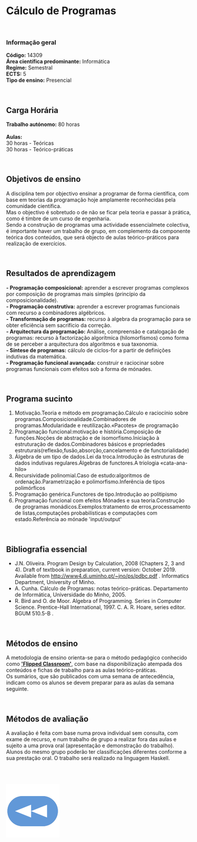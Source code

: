 # Cálculo de Programas

<br>

### Informação geral
**Código:** 14309
<br>**Área científica predominante:** Informática
<br>**Regime:** Semestral
<br>**ECTS:** 5
<br>**Tipo de ensino:** Presencial

<br>

## Carga Horária
**Trabalho autónomo:** 80  horas
<br><br>**Aulas:**
<br>30  horas  -  Teóricas
<br>30  horas  -  Teórico-práticas

<br>

## Objetivos de ensino
A disciplina tem por objectivo ensinar a programar de forma científica, com base em teorias da programação hoje amplamente reconhecidas pela comunidade científica.
<br>Mas o objectivo é sobretudo o de não se ficar pela teoria e passar à prática, como é timbre de um curso de engenharia.
<br>Sendo a construção de programas uma actividade essencialmete colectiva, é importante haver um trabalho de grupo, em complemento da componente teórica dos conteúdos, que será objecto de aulas teórico-práticos para realização de exercícios.

<br>

## Resultados de aprendizagem
**- Programação composicional:** aprender a escrever programas complexos por composição de programas mais simples (princípio da composicionalidade). 
<br>**- Programação construtiva:** aprender a escrever programas funcionais com recurso a combinadores algébricos. 
<br>**- Transformação de programas:** recurso à algebra da programação para se obter eficiência sem sacrifício da correção. 
<br>**- Arquitectura da programação:** Análise, compreensão e catalogação de programas: recurso à factorização algorítmica (hilomorfismos) como forma de se perceber a arquitectura dos algoritmos e sua taxonomia. 
<br>**- Síntese de programas:** cálculo de ciclos-for a partir de definições indutivas da matemática. 
<br>**- Programação funcional avançada:** construir e raciocinar sobre programas funcionais com efeitos sob a forma de mónades.

<br>

## Programa sucinto
1. Motivação.Teoria e método em programação.Cálculo e raciocínio sobre programas.Composicionalidade.Combinadores de programas.Modularidade e reutilização.«Pacotes» de programação
2. Programação funcional:motivação e história.Composição de funções.Noções de abstração e de isomorfismo.Iniciação à estruturação de dados.Combinadores básicos e propriedades estruturais(reflexão,fusão,absorção,cancelamento e de functorialidade)
3. Álgebra de um tipo de dados.Lei da troca.Introdução às estruturas de dados indutivas regulares.Álgebras de functores.A triologia «cata-ana-hilo»
4. Recursividade polinomial.Caso de estudo:algoritmos de ordenação.Parametrização e polimorfismo.Inferência de tipos polimórficos
5. Programação genérica.Functores de tipo.Introdução ao politipismo
6. Programação funcional com efeitos Mónades e sua teoria.Construção de programas monádicos.Exemplos:tratamento de erros,processamento de listas,computações probabilísticas e computações com estado.Referência ao mónade 'input/output'

<br>

## Bibliografia essencial
* J.N. Oliveira. Program Design by Calculation, 2008 (Chapters 2, 3 and 4). Draft of textbook in preparation, current version: October 2019. Available from http://www4.di.uminho.pt/~jno/ps/pdbc.pdf . Informatics Department, University of Minho. 
* A. Cunha. Cálculo de Programas: notas teórico-práticas. Departamento de Informática, Universidade do Minho, 2005. 
* R. Bird and O. de Moor. Algebra of Programming. Series in Computer Science. Prentice-Hall International, 1997. C. A. R. Hoare, series editor. BGUM 510.5-B .

<br>

## Métodos de ensino
A metodologia de ensino orienta-se para o método pedagógico conhecido como [**'Flipped Classroom'**](https://en.wikipedia.org/wiki/Flipped_classroom), com base na disponibilização atempada dos conteúdos e fichas de trabalho para as aulas teórico-práticas.
<br>Os sumários, que são publicados com uma semana de antecedência, indicam como os alunos se devem preparar para as aulas da semana seguinte.

<br>

## Métodos de avaliação
A avaliação é feita com base numa prova individual sem consulta, com exame de recurso, e num trabalho de grupo a realizar fora das aulas e sujeito a uma prova oral (apresentação e demonstração do trabalho).
<br>Alunos do mesmo grupo poderão ter classificações diferentes conforme a sua prestação oral. O trabalho será realizado na linguagem Haskell.

<br><br>

[![retroceder](https://raw.githubusercontent.com/David81820/Recursos-LCC/main/Rewind.png)](https://david81820.github.io/Recursos-LCC/2ano/2sem/CP)
 
